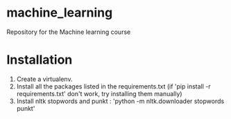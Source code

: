 # machine_learning
Repository for the Machine learning course


# Installation
1. Create a virtualenv.
2. Install all the packages listed in the requirements.txt (if 'pip install -r requirements.txt' don't work, try installing them manually) 
3. Install nltk stopwords and punkt : 'python -m nltk.downloader stopwords punkt'
